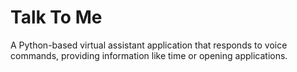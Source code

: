 # Talk To Me
A Python-based virtual assistant application that responds to voice commands, providing information like time or opening applications.
